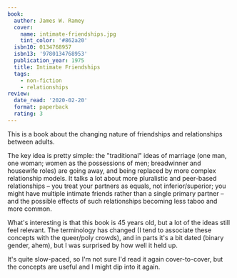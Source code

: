 ```yaml
---
book:
  author: James W. Ramey
  cover:
    name: intimate-friendships.jpg
    tint_color: '#862a20'
  isbn10: 0134768957
  isbn13: '9780134768953'
  publication_year: 1975
  title: Intimate Friendships
  tags:
    - non-fiction
    - relationships
review:
  date_read: '2020-02-20'
  format: paperback
  rating: 3
---
```


This is a book about the changing nature of friendships and relationships between adults.

The key idea is pretty simple: the "traditional" ideas of marriage (one man, one woman; women as the possessions of men; breadwinner and housewife roles) are going away, and being replaced by more complex relationship models.
It talks a lot about more pluralistic and peer-based relationships – you treat your partners as equals, not inferior/superior; you might have multiple intimate friends rather than a single primary partner – and the possible effects of such relationships becoming less taboo and more common.

What's interesting is that this book is 45 years old, but a lot of the ideas still feel relevant.
The terminology has changed (I tend to associate these concepts with the queer/poly crowds), and in parts it's a bit dated (binary gender, ahem), but I was surprised by how well it held up.

It's quite slow-paced, so I'm not sure I'd read it again cover-to-cover, but the concepts are useful and I might dip into it again.